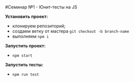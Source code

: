 #Семинар №1 - Юнит-тесты на JS

**Установить проект:**

- клонируем репозиторий;
- создаем ветку от мастера `git checkout -b branch-name`
- выполняем `npm i`

**Запустить проект:**

- `npm start`

**Запустить тесты:**

- `npm run test`
